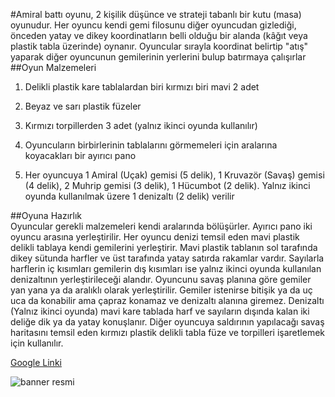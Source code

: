 

#Amiral battı oyunu, 2 kişilik düşünce ve strateji tabanlı bir kutu (masa) oyunudur.
Her oyuncu kendi gemi filosunu diğer oyuncudan gizlediği, önceden yatay ve dikey koordinatların belli olduğu bir alanda (kâğıt veya plastik tabla üzerinde) oynanır. Oyuncular sırayla koordinat belirtip "atış" yaparak diğer oyuncunun gemilerinin yerlerini bulup batırmaya çalışırlar<br/>
##Oyun Malzemeleri<br/>
1) Delikli plastik kare tablalardan biri kırmızı biri mavi 2 adet

2) Beyaz ve sarı plastik füzeler

3) Kırmızı torpillerden 3 adet (yalnız ikinci oyunda kullanılır)

4) Oyuncuların birbirlerinin tablalarını görmemeleri için aralarına koyacakları bir ayırıcı pano

5) Her oyuncuya 1 Amiral (Uçak) gemisi (5 delik), 1 Kruvazör (Savaş) gemisi (4 delik), 2 Muhrip gemisi (3 delik), 1 Hücumbot (2 delik). Yalnız ikinci oyunda kullanılmak üzere 1 denizaltı (2 delik) verilir <br/>

##Oyuna Hazırlık<br/>
Oyuncular gerekli malzemeleri kendi aralarında bölüşürler. Ayırıcı pano iki oyuncu arasına yerleştirilir. Her oyuncu denizi temsil eden mavi plastik delikli tablaya kendi gemilerini yerleştirir. Mavi plastik tablanın sol tarafında dikey sütunda harfler ve üst tarafında yatay satırda rakamlar vardır. Sayılarla harflerin iç kısımları gemilerin dış kısımları ise yalnız ikinci oyunda kullanılan denizaltının yerleştirileceği alandır. Oyuncunu savaş planına göre gemiler yan yana ya da aralıklı olarak yerleştirilir. Gemiler istenirse bitişik ya da uç uca da konabilir ama çapraz konamaz ve denizaltı alanına giremez. Denizaltı (Yalnız ikinci oyunda) mavi kare tablada harf ve sayıların dışında kalan iki deliğe dik ya da yatay konuşlanır. Diğer oyuncuya saldırının yapılacağı savaş haritasını temsil eden kırmızı plastik delikli tabla füze ve torpilleri işaretlemek için kullanılır.

[Google Linki](https://tr.wikipedia.org/wiki/Amiral_batt%C4%B1_(oyun)#:~:text=Her%20oyuncu%20kendi%20gemi%20filosunu,gemilerinin%20yerlerini%20bulup%20bat%C4%B1rmaya%20%C3%A7al%C4%B1%C5%9F%C4%B1rlar.)

![banner resmi](https://tr.wikipedia.org/wiki/Amiral_batt%C4%B1_(oyun)#/media/Dosya:AmiralBatt%C4%B1_icerik.jpg)

